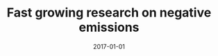---
title: "Fast growing research on negative emissions"
collection: publications
permalink: /publication/12
date: 2017-01-01
venue: 'Environmental Research Letters'
paperurl: 'http://academicpages.github.io/files/paper1.pdf'
citation: 'Minx, Jan C., Lamb, William F., <b>Callaghan, Max W.</b>, Bornmann, Lutz, Fuss, Sabine. (2017). &quot;Fast growing research on negative emissions.&quot; <i>Environmental Research Letters</i>. 12(3).'
---